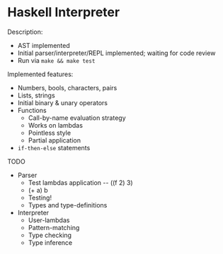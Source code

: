 # Haskell Interpreter


Description:
- AST implemented
- Initial parser/interpreter/REPL implemented; waiting for code review
- Run via `make && make test`


Implemented features:
- Numbers, bools, characters, pairs
- Lists, strings
- Initial binary & unary operators
- Functions
    - Call-by-name evaluation strategy
    - Works on lambdas
    - Pointless style 
    - Partial application
- `if-then-else` statements


TODO
- Parser
    - Test lambdas application -- ((f 2) 3)
    - (+ a) b 
    - Testing!
    - Types and type-definitions
- Interpreter
    - User-lambdas
    - Pattern-matching
    - Type checking
    - Type inference